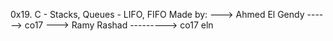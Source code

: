 0x19. C - Stacks, Queues - LIFO, FIFO
Made by:
---> Ahmed El Gendy ------> co17
---> Ramy Rashad ---------> co17
eln

